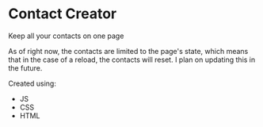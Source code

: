 # Contact Creator
Keep all your contacts on one page

As of right now, the contacts are limited to the page's state, which means that in the case of a reload, the contacts will reset. I plan on updating this in the future.

Created using:
- JS
- CSS
- HTML
